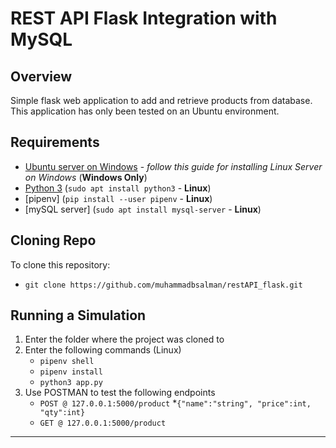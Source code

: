 REST API Flask Integration with MySQL
===
Overview
----
Simple flask web application to add and retrieve products from database.
This application has only been tested on an Ubuntu environment.

Requirements
---
* [Ubuntu server on Windows](https://ubuntu.com/tutorials/install-ubuntu-on-wsl2-on-windows-11-with-gui-support#1-overview) - _follow this guide for installing Linux Server on Windows_ (**Windows Only**)  
* [Python 3](https://www.python.org/downloads/) (`sudo apt install python3` - **Linux**)
* [pipenv] (`pip install --user pipenv` - **Linux**)
* [mySQL server] (`sudo apt install mysql-server` - **Linux**)

Cloning Repo
---
To clone this repository:
* `git clone https://github.com/muhammadbsalman/restAPI_flask.git`

Running a Simulation
----
1. Enter the folder where the project was cloned to
2. Enter the following commands (Linux)
   * `pipenv shell`
   * `pipenv install`
   * `python3 app.py`
4. Use POSTMAN to test the following endpoints
   * `POST @ 127.0.0.1:5000/product`
      *`{"name":"string", "price":int, "qty":int}`
   * `GET @ 127.0.0.1:5000/product` 
---